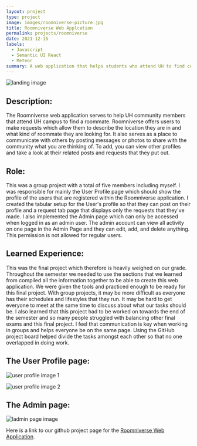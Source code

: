 ```yaml
---
layout: project
type: project
image: images/roomniverse-picture.jpg
title: Roomniverse Web Applcation
permalink: projects/roomniverse
date: 2021-12-15
labels:
  - Javascript
  - Semantic UI React
  - Meteor
summary: A web application that helps students who attend UH to find compatible roommates. 
---
```


![landing image](https://tbui00.github.io/images/roomniverse-landing-page.jpeg)

## Description:
The Roomniverse web application serves to help UH community members that attend UH campus to find a roommate. Roomniverse offers users to make requests which allow them to describe the location they are in and what kind of roommate they are looking for. It also serves as a place to communicate with others by posting messages or photos to share with the community what you are thinking of. To add, you can view other profiles and take a look at their related posts and requests that they put out.

## Role:
This was a group project with a total of five members including myself. I was responsible for mainly the User Profile page which should show the profile
of the users that are registered within the Roomniverse application. I created the tabular setup for the User's profile so that they can post on their
profile and a request tab page that displays only the requests that they've made. I also implemented the Admin page which can only be accessed when logged in
as an admin user. The admin account can view all activity on one page in the Admin Page and they can edit, add, and delete anything. 
This permission is not allowed for regular users. 

## Learned Experience:
This was the final project which therefore is heavily weighed on our grade. Throughout the semester we needed to use the sections that we learned from 
compiled all the information together to be able to create this web application. We were given the tools and practiced enough to be ready for this 
final project. With group projects, it may be more difficult as everyone has their schedules and lifestyles that they run. It may be hard to get
everyone to meet at the same time to discuss about what our tasks should be. I also learned that this project had to be worked on towards the end of the 
semester and so many people struggled with balancing other final exams and this final project. I feel that communication is key when working in groups
and helps everyone be on the same page. Using the GitHub project board helped divide the tasks amongst each other so that no one overlapped in doing
work. 

## The User Profile page:

![user profile image 1](https://tbui00.github.io/images/roomniverse-user-profile.jpeg)

![user profile image 2](https://tbui00.github.io/images/roomniverse-user-profile-2.jpeg)


## The Admin page:
![ladmin page image](https://tbui00.github.io/images/roomniverse-admin-page.jpeg)


Here is a link to our github project page for the [Roomniverse Web Application](https://roomniverse.github.io/).

&nbsp;
&nbsp;

